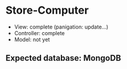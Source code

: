 ﻿# Store-Computer
- View: complete (panigation: update...)
- Controller: complete
- Model: not yet
## Expected database: MongoDB
